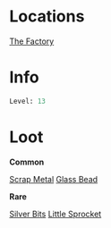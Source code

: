 <!-- TITLE: a clockwork rat -->

# Locations

[The Factory](factory)

# Info

```perl
Level: 13
```


# Loot

**Common**

[Scrap Metal](scrap-metal)
[Glass Bead](glass-bead)

**Rare**

[Silver Bits](silver-bits)
[Little Sprocket](little-sprocket)